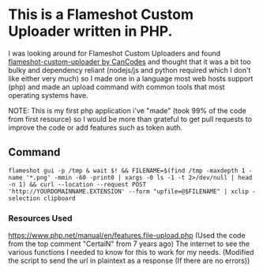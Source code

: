 # This is a Flameshot Custom Uploader written in PHP.
I was looking around for Flameshot Custom Uploaders and found [flameshot-custom-uploader by CanCodes](https://github.com/cancodes/flameshot-custom-uploader) and thought that it was a bit too bulky and dependency reliant (nodejs/js and python required which I don't like either very much) so I made one in a language most web hosts support (php) and made an upload command with common tools that most operating systems have.

NOTE: This is my first php application i've "made" (took 99% of the code from first resource) so I would be more than grateful to get pull requests to improve the code or add features such as token auth.
## Command
`flameshot gui -p /tmp & wait $! && FILENAME=$(find /tmp -maxdepth 1 -name '*.png' -mmin -60 -print0 | xargs -0 ls -1 -t 2>/dev/null | head -n 1) && curl --location --request POST 'http://YOURDOMAINNAME.EXTENSION' --form "upfile=@$FILENAME" | xclip -selection clipboard`
### Resources Used
https://www.php.net/manual/en/features.file-upload.php (Used the code from the top comment "CertaiN" from 7 years ago)
The internet to see the various functions I needed to know for this to work for my needs. (Modified the script to send the url in plaintext as a response (If there are no errors))
